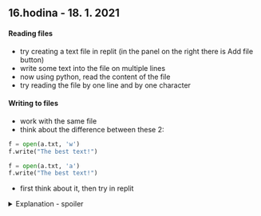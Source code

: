 ## **16.hodina - 18. 1. 2021**

#### Reading files
- try creating a text file in replit (in the panel on the right there is Add file button)
- write some text into the file on multiple lines
- now using python, read the content of the file
- try reading the file by one line and by one character

#### Writing to files
- work with the same file
- think about the difference between these 2:
``` python
f = open(a.txt, 'w')
f.write("The best text!")

f = open(a.txt, 'a')
f.write("The best text!")
```
- first think about it, then try in replit
<details>
<summary>Explanation - spoiler</summary>
``` python
f = open(a.txt, 'w')
f.write("The best text!") # this rewrites the whole file with new text

f = open(a.txt, 'a')
f.write("The best text!") # this adds new text at the end
```
</details>
